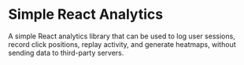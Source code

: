 # Simple React Analytics
A simple React analytics library that can be used to log user sessions, record click positions, replay activity, and generate heatmaps, without sending data to third-party servers.
